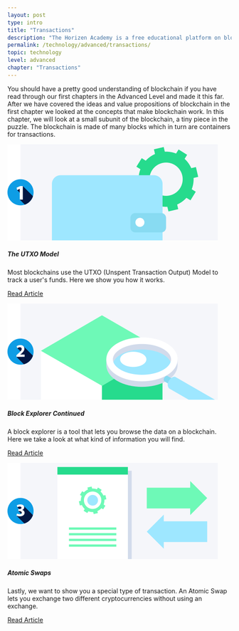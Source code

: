 ```yaml
---
layout: post
type: intro
title: "Transactions"
description: "The Horizen Academy is a free educational platform on blockchain technology, cryptocurrency, and privacy. In this article, you will learn about cryptocurrency transaction and how they work at an advanced level."
permalink: /technology/advanced/transactions/
topic: technology
level: advanced
chapter: "Transactions"
---
```


You should have a pretty good understanding of blockchain if you have read through our first chapters in the Advanced Level and made it this far. After we have covered the ideas and value propositions of blockchain in the first chapter we looked at the concepts that make blockchain work. In this chapter, we will look at a small subunit of the blockchain, a tiny piece in the puzzle. The blockchain is made of many blocks which in turn are containers for transactions.

<div class="row mt-5">
    <div class="col-md-3">
        <a href="{{ site.baseurl }}{% post_url /technology/advanced/2021-04-02-the-utxo-model %}">
            <img src="/assets/post_files/technology/advanced/4.0-transactions/utxo.svg" alt="The UTXO Model" />
        </a>
    </div>
    <div class="col-md-9">
        <h5 class="intro-article-title">The UTXO Model</h5>
        <p class="mb-1">
            Most blockchains use the UTXO (Unspent Transaction Output) Model to track a user's funds. Here we show you how it works.
        </p>
        <p class="mb-0">
            <a class="font-weight-bold" href="{{ site.baseurl }}{% post_url /technology/advanced/2021-04-02-the-utxo-model %}">Read Article</a>
        </p>
    </div>
</div>

<div class="row mt-5">
    <div class="col-md-3">
        <a href="{{ site.baseurl }}{% post_url /technology/advanced/2021-04-03-block-explorer-continued %}">
            <img src="/assets/post_files/technology/advanced/4.0-transactions/block_explorer.svg" alt="Block Explorer Continued" />
        </a>
    </div>
    <div class="col-md-9">
        <h5 class="intro-article-title">Block Explorer Continued</h5>
        <p class="mb-1">
            A block explorer is a tool that lets you browse the data on a blockchain. Here we take a look at what kind of information you will find.
        </p>
        <p class="mb-0">
            <a class="font-weight-bold" href="{{ site.baseurl }}{% post_url /technology/advanced/2021-04-03-block-explorer-continued %}">Read Article</a>
        </p>
    </div>
</div>

<div class="row mt-5">
    <div class="col-md-3">
        <a href="{{ site.baseurl }}{% post_url /technology/advanced/2021-04-04-atomic-swaps %}">
            <img src="/assets/post_files/technology/advanced/4.0-transactions/atomic_swaps.svg" alt="Atomic Swaps" />
        </a>
    </div>
    <div class="col-md-9">
        <h5 class="intro-article-title">Atomic Swaps</h5>
        <p class="mb-1">
            Lastly, we want to show you a special type of transaction. An Atomic Swap lets you exchange two different cryptocurrencies without using an exchange.
        </p>
        <p class="mb-0">
            <a class="font-weight-bold" href="{{ site.baseurl }}{% post_url /technology/advanced/2021-04-04-atomic-swaps %}">Read Article</a>
        </p>
    </div>
</div>
